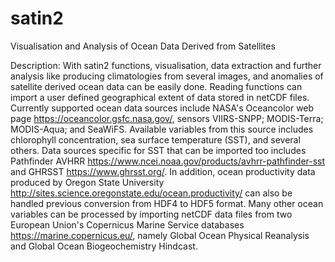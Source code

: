 # satin2
Visualisation and Analysis of Ocean Data Derived from Satellites

Description: With satin2 functions, visualisation, data extraction and further analysis like producing climatologies from several images, and anomalies of satellite derived ocean data can be easily done.  Reading functions can import a user defined geographical extent of data stored in netCDF files.  Currently supported ocean data sources include NASA's Oceancolor web page <https://oceancolor.gsfc.nasa.gov/>, sensors VIIRS-SNPP; MODIS-Terra; MODIS-Aqua; and SeaWiFS.  Available variables from this source includes chlorophyll concentration, sea surface temperature (SST), and several others.  Data sources specific for SST that can be imported too includes Pathfinder AVHRR <https://www.ncei.noaa.gov/products/avhrr-pathfinder-sst> and GHRSST <https://www.ghrsst.org/>.  In addition, ocean productivity data produced by Oregon State University <http://sites.science.oregonstate.edu/ocean.productivity/> can also be handled previous conversion from HDF4 to HDF5 format.  Many other ocean variables can be processed by importing netCDF data files from two European Union's Copernicus Marine Service databases <https://marine.copernicus.eu/>, namely Global Ocean Physical Reanalysis and Global Ocean Biogeochemistry Hindcast.
